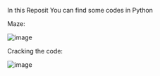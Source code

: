 In this Reposit You can find some codes in Python


Maze:


![image](https://github.com/user-attachments/assets/8183b75e-492d-4115-ac12-aa77ac86b719)

Cracking the code:


![image](https://github.com/user-attachments/assets/d5562357-2be2-4cbc-969c-acf808575d8d)

